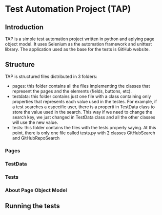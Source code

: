 # Test Automation Project (TAP)

## Introduction
TAP is a simple test automation project written in python and aplying page object model. It uses Selenium as the automation framework and unittest library.
The application used as the base for the tests is GitHub website.

## Structure
TAP is structured files distributed in 3 folders:
- pages: this folder contains all the files implementing the classes that represent the pages and the elements (fields, buttons, etc).
- testdata: this folder contains just one file with a class containing only properties that represents each value used in the testes. For example, if a test searches a especific user, there is a properti in TestData class to store the value used in the search. This way if we need to change the search key, we just changed in TestData class and all the other classes will use the new value.
- tests: this folder contains the files with the tests properly saying. At this point, there is only one file called tests.py with 2 classes GitHubSearch and GitHubRepoSearch

### Pages

### TestData

### Tests

### About Page Object Model

## Running the tests
